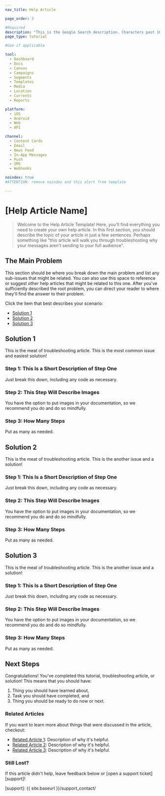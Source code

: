 ```yaml
---
nav_title: Help Article

page_order: 3

#Required
description: "This is the Google Search description. Characters past 160 get truncated, keep it brief."
page_type: tutorial

#Use if applicable

tool:
  - Dashboard
  - Docs
  - Canvas
  - Campaigns
  - Segments
  - Templates
  - Media
  - Location
  - Currents
  - Reports

platform:
  - iOS
  - Android
  - Web
  - API

channel:
  - Content Cards
  - Email
  - News Feed
  - In-App Messages
  - Push
  - SMS
  - Webhooks

noindex: true
#ATTENTION: remove noindex and this alert from template

---
```


# [Help Article Name]

> Welcome to the Help Article Template! Here, you'll find everything you need to create your own help article. In this first section, you should describe the topic of your article in just a few sentences. Perhaps something like "this article will walk you through troubleshooting why your messages aren't sending to your full audience".

## The Main Problem

This section should be where you break down the main problem and list any sub-issues that might be related. You can also use this space to reference or suggest other help articles that might be related to this one. After you've sufficiently described the root problem, you can direct your reader to where they'll find the answer to their problem.

Click the item that best describes your scenario:
- [Solution 1](#solution-1)
- [Solution 2](#solution-2)
- [Solution 3](#solution-3)

## Solution 1

This is the meat of troubleshooting article. This is the most common issue and easiest solution!

### Step 1: This Is a Short Description of Step One

Just break this down, including any code as necessary.

### Step 2: This Step Will Describe Images

You have the option to put images in your documentation, so we recommend you do and do so mindfully.

### Step 3: How Many Steps

Put as many as needed.

## Solution 2

This is the meat of troubleshooting article. This is the another issue and a solution!

### Step 1: This Is a Short Description of Step One

Just break this down, including any code as necessary.

### Step 2: This Step Will Describe Images

You have the option to put images in your documentation, so we recommend you do and do so mindfully.

### Step 3: How Many Steps

Put as many as needed.

## Solution 3

This is the meat of troubleshooting article. This is the another issue and a solution!

### Step 1: This Is a Short Description of Step One

Just break this down, including any code as necessary.

### Step 2: This Step Will Describe Images

You have the option to put images in your documentation, so we recommend you do and do so mindfully.

### Step 3: How Many Steps

Put as many as needed.

## Next Steps

Congratulations! You've completed this tutorial, troubleshooting article, or solution! This means that you should have:
1. Thing you should have learned about,
2. Task you should have completed, and
3. Thing you should be ready to do now or next.

### Related Articles

If you want to learn more about things that were discussed in the article, checkout:
- [Related Article 1](#solution-1): Description of why it's helpful.
- [Related Article 2](#solution-2): Description of why it's helpful.
- [Related Article 3](#solution-3): Description of why it's helpful.

### Still Lost?

If this article didn't help, leave feedback below or [open a support ticket][support]!

[support]: {{ site.baseurl }}/support_contact/
